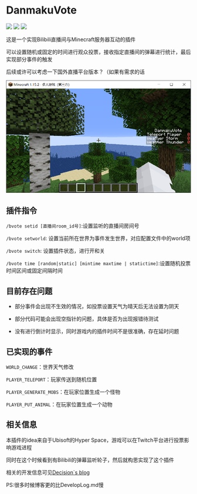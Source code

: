 # DanmakuVote

![](https://img.shields.io/badge/Bukkit-1.13-blue)
![](https://img.shields.io/badge/Minecraft-1.15.2-yellowgreen)
![](https://img.shields.io/badge/version-1.0-red)

这是一个实现Bilibili直播间与Minecraft服务器互动的插件

可以设置随机或固定的时间进行观众投票，接收指定直播间的弹幕进行统计，最后实现部分事件的触发

后续或许可以考虑一下国外直播平台版本？（如果有需求的话

![投票过程截图](images/vote.png)

## 插件指令

`/bvote setid [直播间room_id号]`:设置监听的直播间房间号

`/bvote setworld`: 设置当前所在世界为事件发生世界，对应配置文件中的world项

`/bvote switch`: 设置插件状态，进行开和关

`/bvote time [random|static] [mintime maxtime | statictime]`:设置随机投票时间区间或固定间隔时间

## 目前存在问题

* 部分事件会出现不生效的情况，如投票设置天气为晴天后无法设置为阴天

* 部分代码可能会出现空指针的问题，具体是否为出现报错待测试

* 没有进行倒计时显示，同时游戏内的插件时间不是很准确，存在延时问题

## 已实现的事件

`WORLD_CHANGE`：世界天气修改

`PLAYER_TELEPORT`：玩家传送到随机位置

`PLAYER_GENERATE_MOBS`：在玩家位置生成一个怪物

`PLAYER_PUT_ANIMAL`：在玩家位置生成一个动物

## 相关信息

本插件的idea来自于Ubisoft的Hyper Space，游戏可以在Twitch平台进行投票影响游戏进程

同时在这个时候看到有Bilibili的弹幕监听轮子，然后就构思实现了这个插件

相关的开发信息可见[Decision`s blog](https://decision01.cn/)

PS:很多时候博客更的比DevelopLog.md慢